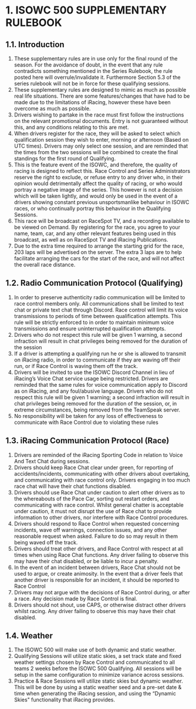 # 1. ISOWC 500 SUPPLEMENTARY RULEBOOK

## 1.1. Introduction

1. These supplementary rules are in use only for the final round of the season. For the avoidance of doubt, in the event that any rule contradicts something mentioned in the Series Rulebook, the rule posted here will overrule/invalidate it. Furthermore Section 5.3 of the series rulebook will not be in force for these qualifying sessions.
2. These supplementary rules are designed to mimic as much as possible real life situations. There are some features/changes that have had to be made due to the limitations of iRacing, however these have been overcome as much as possible.
3. Drivers wishing to partake in the race must first follow the instructions on the relevant promotional documents. Entry is not guaranteed without this, and any conditions relating to this are met.
4. When drivers register for the race, they will be asked to select which qualification session they wish to enter, morning or afternoon (Based on UTC times). Drivers may only select one session, and are reminded that the times from the two sessions will be combined to create the final standings for the first round of Qualifying.
5. This is the feature event of the ISOWC, and therefore, the quality of racing is designed to reflect this. Race Control and Series Administrators reserve the right to exclude, or refuse entry to any driver who, in their opinion would detrimentally affect the quality of racing, or who would portray a negative image of the series. This however is not a decision which will be taken lightly, and would only be used in the event of a drivers showing constant previous unsportsmanlike behaviour in ISOWC races, or who continually portray this behaviour in the Qualifying Sessions.
6. This race will be broadcast on RaceSpot TV, and a recording available to be viewed on Demand. By registering for the race, you agree to your name, team, car, and any other relevant features being used in this broadcast, as well as on RaceSpot TV and iRacing Publications.
7. Due to the extra time required to arrange the starting grid for the race, 203 laps will be advertised on the server. The extra 3 laps are to help facilitate arranging the cars for the start of the race, and will not affect the overall race distance.

## 1.2. Radio Communication Protocol (Qualifying)

1. In order to preserve authenticity radio communication will be limited to race control members only. All communications shall be limited to text chat or private text chat through Discord. Race control will limit its voice transmissions to periods of time between qualification attempts. This rule will be strictly enforced to in order to maintain minimum voice transmissions and ensure uninterrupted qualification attempts.
2. Drivers who do not respect this rule will be given 1 warning, a second infraction will result in chat privileges being removed for the duration of the session
3. If a driver is attempting a qualifying run he or she is allowed to transmit on iRacing radio, in order to communicate if they are waving off their run, or if Race Control is waving them off the track.
4. Drivers will be invited to use the ISOWC Discord Channel in lieu of iRacing’s Voice Chat service usage being restricted. Drivers are reminded that the same rules for voice communication apply to Discord as on iRacing, and any foul/abusive language. Drivers who do not respect this rule will be given 1 warning; a second infraction will result in chat privileges being removed for the duration of the session, or, in extreme circumstances, being removed from the TeamSpeak server.
5. No responsibility will be taken for any loss of effectiveness to communicate with Race Control due to violating these rules

## 1.3. iRacing Communication Protocol (Race)

1. Drivers are reminded of the iRacing Sporting Code in relation to Voice And Text Chat during sessions.
2. Drivers should keep Race Chat clear under green, for reporting of accidents/incidents, communicating with other drivers about overtaking, and communicating with race control only. Drivers engaging in too much race chat will have their chat functions disabled.
3. Drivers should use Race Chat under caution to alert other drivers as to the whereabouts of the Pace Car, sorting out restart orders, and communicating with race control. Whilst general chatter is acceptable under caution, it must not disrupt the use of Race chat to provide information to other drivers, nor interfere with Race Control procedures.
4. Drivers should respond to Race Control when requested concerning incidents, wave off warnings, connection issues, and any other reasonable request when asked. Failure to do so may result in them being waved off the track.
5. Drivers should treat other drivers, and Race Control with respect at all times when using Race Chat functions. Any driver failing to observe this may have their chat disabled, or be liable to incur a penalty.
6. In the event of an incident between drivers, Race Chat should not be used to argue, or create animosity. In the event that a driver feels that another driver is responsible for an incident, it should be reported to Race Control
7. Drivers may not argue with the decisions of Race Control during, or after a race. Any decision made by Race Control is final.
8. Drivers should not shout, use CAPS, or otherwise distract other drivers whilst racing. Any driver failing to observe this may have their chat disabled.

## 1.4. Weather

1.	The ISOWC 500 will make use of both dynamic and static weather.
2.	Qualifying Sessions will utilize static skies, a set track state and fixed weather settings chosen by Race Control and communicated to all teams 2 weeks before the ISOWC 500 Qualifying. All sessions will be setup in the same configuration to minimize variance across sessions.
3.	Practice & Race Sessions will utilize static skies but dynamic weather. This will be done by using a static weather seed and a pre-set date & time when generating the iRacing session, and using the “Dynamic Skies" functionality that iRacing provides.
